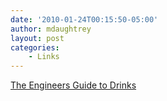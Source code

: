 ```yaml
---
date: '2010-01-24T00:15:50-05:00'
author: mdaughtrey
layout: post
categories:
    - Links
---
```


[The Engineers Guide to Drinks](http://flowingdata.com/2010/01/22/engineers-guide-to-drinks/)
